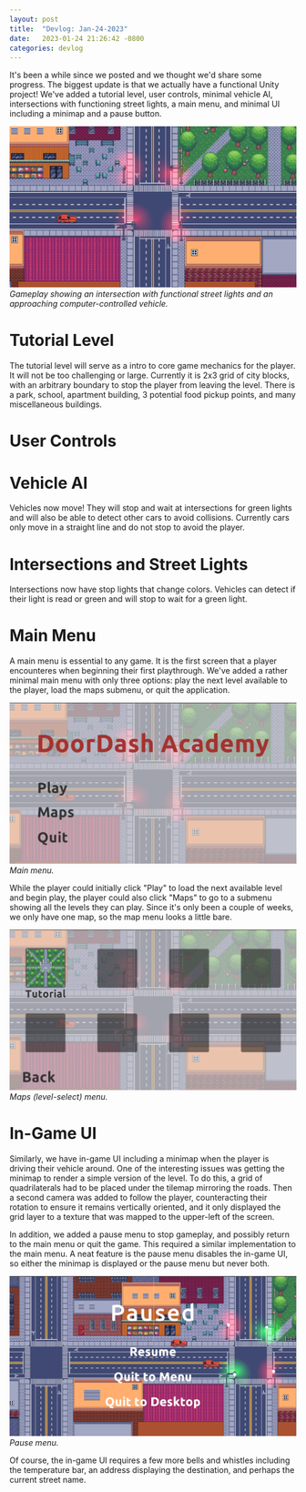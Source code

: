 ```yaml
---
layout: post
title:  "Devlog: Jan-24-2023"
date:   2023-01-24 21:26:42 -0800
categories: devlog
---
```


It's been a while since we posted and
  we thought we'd share some progress.
The biggest update is that we actually have
  a functional Unity project!
We've added a tutorial level,
  user controls, minimal vehicle AI,
  intersections with functioning street lights,
  a main menu, and minimal UI including a
  minimap and a pause button.

![Screenshot of gameplay showing an intersection](/assets/img/menu-screenshot.png)
*Gameplay showing an intersection with functional
  street lights and an approaching computer-controlled vehicle.*

# Tutorial Level

The tutorial level will serve as a intro to core game mechanics
  for the player. It will not be too challenging or large.
  Currently it is 2x3 grid of city blocks, with an arbitrary
  boundary to stop the player from leaving the level. There is
  a park, school, apartment building, 3 potential food pickup points,
  and many miscellaneous buildings.

# User Controls

# Vehicle AI

Vehicles now move! They will stop and wait at intersections for green lights
and will also be able to detect other cars to avoid collisions. Currently
cars only move in a straight line and do not stop to avoid the player.

# Intersections and Street Lights

Intersections now have stop lights that change colors. Vehicles can detect
if their light is read or green and will stop to wait for a green light.

# Main Menu

A main menu is essential to any game.
It is the first screen that a player encounteres when
  beginning their first playthrough.
We've added a rather minimal main menu with
  only three options: play the next level available
  to the player, load the maps submenu, or quit the application.

![Screenshot of the main menu](/assets/img/main-menu.png)
*Main menu.*

While the player could initially click "Play"
  to load the next available level and begin play,
  the player could also click "Maps" to go to
  a submenu showing all the levels they can play.
Since it's only been a couple of weeks,
  we only have one map, so the map menu looks a little bare.

![Screenshot of the map menu](/assets/img/maps-menu.png)
*Maps (level-select) menu.*

# In-Game UI

Similarly, we have in-game UI including a minimap
  when the player is driving their vehicle around.
One of the interesting issues was getting
  the minimap to render a simple version of the level.
To do this, a grid of quadrilaterals had to be
  placed under the tilemap mirroring the roads.
Then a second camera was added to follow the player,
  counteracting their rotation to ensure it remains
  vertically oriented, and it only displayed the grid layer
  to a texture that was mapped to the upper-left of the screen.

In addition, we added a pause menu to stop gameplay,
  and possibly return to the main menu or quit the game.
This required a similar implementation to the main menu.
A neat feature is the pause menu disables the in-game UI,
  so either the minimap is displayed or the pause menu
  but never both.

![Screenshot of the pause menu](/assets/img/pause-menu.png)
*Pause menu.*

Of course, the in-game UI requires a few more bells and whistles
  including the temperature bar, an address displaying
  the destination, and perhaps the current street name.
